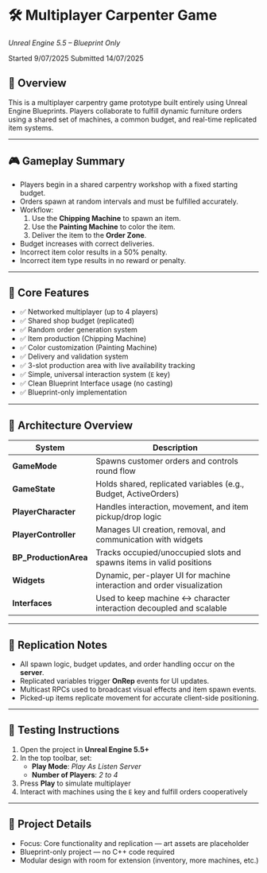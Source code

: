 # 🛠️ Multiplayer Carpenter Game
*Unreal Engine 5.5 – Blueprint Only*

Started 9/07/2025 
Submitted 14/07/2025

## 📄 Overview
This is a multiplayer carpentry game prototype built entirely using Unreal Engine Blueprints. Players collaborate to fulfill dynamic furniture orders using a shared set of machines, a common budget, and real-time replicated item systems.

---

## 🎮 Gameplay Summary
- Players begin in a shared carpentry workshop with a fixed starting budget.
- Orders spawn at random intervals and must be fulfilled accurately.
- Workflow:
  1. Use the **Chipping Machine** to spawn an item.
  2. Use the **Painting Machine** to color the item.
  3. Deliver the item to the **Order Zone**.
- Budget increases with correct deliveries.
- Incorrect item color results in a 50% penalty.
- Incorrect item type results in no reward or penalty.

---

## 🧩 Core Features
- ✅ Networked multiplayer (up to 4 players)
- ✅ Shared shop budget (replicated)
- ✅ Random order generation system
- ✅ Item production (Chipping Machine)
- ✅ Color customization (Painting Machine)
- ✅ Delivery and validation system
- ✅ 3-slot production area with live availability tracking
- ✅ Simple, universal interaction system (`E` key)
- ✅ Clean Blueprint Interface usage (no casting)
- ✅ Blueprint-only implementation

---

## 🧠 Architecture Overview
| System         | Description                                                                 |
|----------------|-----------------------------------------------------------------------------|
| **GameMode**   | Spawns customer orders and controls round flow                              |
| **GameState**  | Holds shared, replicated variables (e.g., Budget, ActiveOrders)             |
| **PlayerCharacter** | Handles interaction, movement, and item pickup/drop logic             |
| **PlayerController** | Manages UI creation, removal, and communication with widgets         |
| **BP_ProductionArea** | Tracks occupied/unoccupied slots and spawns items in valid positions |
| **Widgets**    | Dynamic, per-player UI for machine interaction and order visualization      |
| **Interfaces** | Used to keep machine ↔ character interaction decoupled and scalable         |

---

## 🔗 Replication Notes
- All spawn logic, budget updates, and order handling occur on the **server**.
- Replicated variables trigger **OnRep** events for UI updates.
- Multicast RPCs used to broadcast visual effects and item spawn events.
- Picked-up items replicate movement for accurate client-side positioning.

---

## 🧪 Testing Instructions
1. Open the project in **Unreal Engine 5.5+**
2. In the top toolbar, set:
   - **Play Mode**: *Play As Listen Server*
   - **Number of Players**: *2 to 4*
3. Press **Play** to simulate multiplayer
4. Interact with machines using the `E` key and fulfill orders cooperatively

---

## 📁 Project Details
- Focus: Core functionality and replication — art assets are placeholder
- Blueprint-only project — no C++ code required
- Modular design with room for extension (inventory, more machines, etc.)




